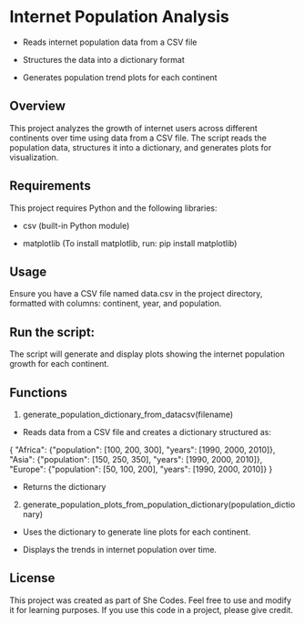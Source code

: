 # Internet Population Analysis 

- Reads internet population data from a CSV file

- Structures the data into a dictionary format

- Generates population trend plots for each continent

## Overview

This project analyzes the growth of internet users across different continents over time using data from a CSV file. The script reads the population data, structures it into a dictionary, and generates plots for visualization.


## Requirements

This project requires Python and the following libraries:

- csv (built-in Python module)

- matplotlib (To install matplotlib, run: pip install matplotlib)

## Usage

Ensure you have a CSV file named data.csv in the project directory, formatted with columns: continent, year, and population.

## Run the script:

The script will generate and display plots showing the internet population growth for each continent.

## Functions

1. generate_population_dictionary_from_datacsv(filename)

- Reads data from a CSV file and creates a dictionary structured as:

{
    "Africa": {"population": [100, 200, 300], "years": [1990, 2000, 2010]},
    "Asia": {"population": [150, 250, 350], "years": [1990, 2000, 2010]},
    "Europe": {"population": [50, 100, 200], "years": [1990, 2000, 2010]}
}

- Returns the dictionary

2. generate_population_plots_from_population_dictionary(population_dictionary)

- Uses the dictionary to generate line plots for each continent.

- Displays the trends in internet population over time.


## License

This project was created as part of She Codes. Feel free to use and modify it for learning purposes. If you use this code in a project, please give credit.

